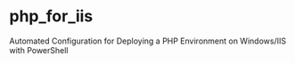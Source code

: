 # php_for_iis
Automated Configuration for Deploying a PHP Environment on Windows/IIS with PowerShell
